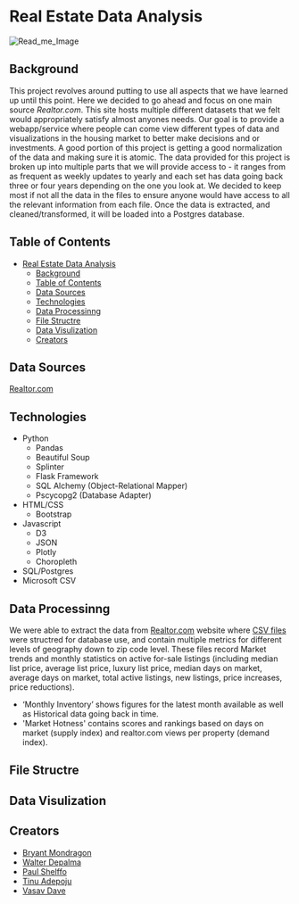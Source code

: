 # Real Estate Data Analysis

   ![Read_me_Image](https://user-images.githubusercontent.com/83404547/133019814-d4b6f0e7-d1fe-4415-b934-0046ba36d8a1.jpeg)

## Background

This project revolves around putting to use all aspects that we have learned up until this point. Here we decided to go ahead and focus on one  main source *Realtor.com*. This site hosts multiple different datasets that we felt would appropriately satisfy almost anyones needs. Our goal is to provide a webapp/service where people can come view different types of data and visualizations in the housing market to better make decisions and or investments. A good portion of this project is getting a good normalization of the data and making sure it is atomic. The data provided for this project is broken up into multiple parts that we will provide access to - it ranges from as frequent as weekly updates to yearly and each set has data going back three or four years depending on the one you look at. We decided to keep most if not all the data in the files to ensure anyone would have access to all the relevant information from each file. Once the data is extracted, and cleaned/transformed, it will be loaded into a Postgres database.

## Table of Contents

- [Real Estate Data Analysis](#real-estate-data-analysis)
  - [Background](#background)
  - [Table of Contents](#table-of-contents)
  - [Data Sources](#data-sources)
  - [Technologies](#technologies)
  - [Data Processinng](#data-processinng)
  - [File Structre](#file-structre)
  - [Data Visulization](#data-visulization)
  - [Creators](#creators)

## Data Sources

[Realtor.com](https://www.realtor.com/research/data/)

## Technologies

- Python
   - Pandas
   - Beautiful Soup
   - Splinter
   - Flask Framework
   - SQL Alchemy (Object-Relational Mapper)
   - Pscycopg2 (Database Adapter)
- HTML/CSS
   - Bootstrap
- Javascript
   - D3
   - JSON
   - Plotly
   - Choropleth
- SQL/Postgres
- Microsoft CSV


## Data Processinng

We were able to extract the data from [Realtor.com](https://www.realtor.com/research/data/) website where [CSV files](https://github.com/Tinuola-1/Project3Visuals/tree/main/Dataset) were structred for database use, and contain multiple metrics for different levels of geography down to zip code level. These files record Market trends and monthly statistics on active for-sale listings (including median list price, average list price, luxury list price, median days on market, average days on market, total active listings, new listings, price increases, price reductions).

   - ‘Monthly Inventory’ shows figures for the latest month available as well as Historical data going back in time. 
   - 'Market Hotness' contains scores and rankings based on days on market (supply index) and realtor.com views per property (demand index).

## File Structre

## Data Visulization

## Creators

- [Bryant Mondragon](https://github.com/MondragB)
- [Walter Depalma](https://github.com/Wdepalma)
- [Paul Shelffo](https://github.com/Shelf0)
- [Tinu Adepoju](https://github.com/Tinuola-1)
- [Vasav Dave](https://github.com/vasavdave)
